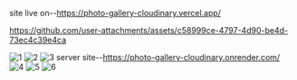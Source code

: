 site live on--https://photo-gallery-cloudinary.vercel.app/


https://github.com/user-attachments/assets/c58999ce-4797-4d90-be4d-73ec4c39e4ca


![1](https://github.com/user-attachments/assets/202b98e1-cb49-4cbb-b758-d90aafc9b939)
![2](https://github.com/user-attachments/assets/0d2b4149-fc18-466a-9b92-41b1faa513e0)
![3](https://github.com/user-attachments/assets/4cc41653-462c-4eb5-ac09-b447ca7f69d4)
server site--https://photo-gallery-cloudinary.onrender.com/
![4](https://github.com/user-attachments/assets/a93a1a9a-fd9d-4600-be00-6a7368e3798d)
![5](https://github.com/user-attachments/assets/355b46cf-43c5-4939-84b5-c5a2ff3ccbc7)
![6](https://github.com/user-attachments/assets/8b199a0f-4549-42ae-b019-b27d10cb07c1)







